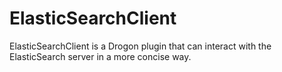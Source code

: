 # ElasticSearchClient
ElasticSearchClient is a Drogon plugin that can interact with the ElasticSearch server in a more concise way.
